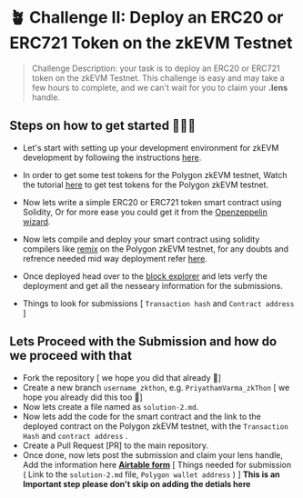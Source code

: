 
# 🪴 Challenge II: Deploy an ERC20 or ERC721 Token on the zkEVM Testnet

> Challenge Description: your task is to deploy an ERC20 or ERC721 token on the zkEVM Testnet. This challenge is easy and may take a few hours to complete, and we can't wait for you to claim your **.lens** handle. 


## Steps on how to get started 🏃🏻‍♂️ 

- Let's start with setting up your development environment for zkEVM development by following the instructions [here](https://wiki.polygon.technology/docs/zkEVM/develop#connecting-to-zkevm).

- In order to get some test tokens for the Polygon zkEVM testnet, Watch the tutorial [here](https://wiki.polygon.technology/docs/zkEVM/develop#bridge-assets-to-zkevm) to get test tokens for the Polygon zkEVM testnet.

- Now lets write a simple ERC20 or ERC721 token smart contract using Solidity, Or for more ease you could get it from the [Openzeppelin wizard](https://docs.openzeppelin.com/contracts/4.x/wizard).
- Now lets compile and deploy your smart contract using solidity compilers like [remix](https://remix.ethereum.org/) on the Polygon zkEVM testnet, for any doubts and refrence needed mid way deployment refer [here](https://wiki.polygon.technology/docs/zkEVM/develop). 

- Once deployed head over to the [block explorer](https://explorer.internal.zkevm-test.net/) and lets verfy the deployment and get all the nesseary information for the submissions.
- Things to look for submissions [ `Transaction hash` and `Contract address` ] 

## Lets Proceed with the Submission and how do we proceed with that

- Fork the repository [ we hope you did that already 💫] 
- Create a new branch  `username_zkthon`, e.g.  `PriyathamVarma_zkThon`  [ we hope you already did this too  💫] 
- Now lets create a file named as `solution-2.md`.
- Now lets add the code for the smart contract and the link to the deployed contract on the Polygon zkEVM testnet, with the `Transaction Hash` and `contract address` .
- Create a Pull Request [PR] to the main repository. 
- Once done, now lets post the submission and claim your lens handle, Add the information here [**Airtable form**](https://airtable.com/shr21z0FfPImZfYBQ) [ Things needed for submission ( Link to the `solution-2.md` file, `Polygon wallet address` ) ] **This is an Important step please don't skip on adding the detials here**
